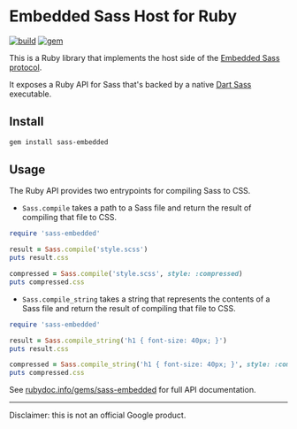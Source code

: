 # Embedded Sass Host for Ruby

[![build](https://github.com/ntkme/sass-embedded-host-ruby/actions/workflows/build.yml/badge.svg)](https://github.com/ntkme/sass-embedded-host-ruby/actions/workflows/build.yml)
[![gem](https://badge.fury.io/rb/sass-embedded.svg)](https://rubygems.org/gems/sass-embedded)

This is a Ruby library that implements the host side of the [Embedded Sass protocol](https://github.com/sass/embedded-protocol).

It exposes a Ruby API for Sass that's backed by a native [Dart Sass](https://sass-lang.com/dart-sass) executable.

## Install

``` sh
gem install sass-embedded
```

## Usage

The Ruby API provides two entrypoints for compiling Sass to CSS.

- `Sass.compile` takes a path to a Sass file and return the result of compiling that file to CSS.

``` ruby
require 'sass-embedded'

result = Sass.compile('style.scss')
puts result.css

compressed = Sass.compile('style.scss', style: :compressed)
puts compressed.css
```

- `Sass.compile_string` takes a string that represents the contents of a Sass file and return the result of compiling that file to CSS.

``` ruby
require 'sass-embedded'

result = Sass.compile_string('h1 { font-size: 40px; }')
puts result.css

compressed = Sass.compile_string('h1 { font-size: 40px; }', style: :compressed)
puts compressed.css
```

See [rubydoc.info/gems/sass-embedded](https://rubydoc.info/gems/sass-embedded) for full API documentation.

---

Disclaimer: this is not an official Google product.
